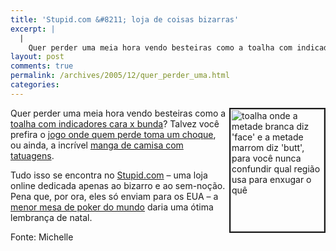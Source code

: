```yaml
---
title: 'Stupid.com &#8211; loja de coisas bizarras'
excerpt: |
  |
    Quer perder uma meia hora vendo besteiras como a toalha com indicadores cara x bunda? Talvez você prefira o jogo onde quem perde toma um choque, ou ainda, a incrível manga de camisa com tatuagens. Tudo isso se encontra no...
layout: post
comments: true
permalink: /archives/2005/12/quer_perder_uma.html
categories:
---
```

<img title="toalha onde a metade branca diz 'face' e a metade marrom diz 'butt', para você nunca confundir qual região usa para enxugar o quê" src="//chester.me/archives/img/facebutt-1.jpg" width="150" height="196" align="right" style="margin-left:2px" border="2" />Quer perder uma meia hora vendo besteiras como a [toalha com indicadores cara x bunda][1]? Talvez você prefira o [jogo onde quem perde toma um choque][2], ou ainda, a incrível [manga de camisa com tatuagens][3].

Tudo isso se encontra no [Stupid.com][4] &#8211; uma loja online dedicada apenas ao bizarro e ao sem-noção. Pena que, por ora, eles só enviam para os EUA &#8211; a [menor mesa de poker do mundo][5] daria uma ótima lembrança de natal.

Fonte: Michelle

 [1]: http://www.stupid.com/stat/BTFC.html
 [2]: http://www.stupid.com/stat/REAC.html
 [3]: http://www.stupid.com/stat/TSLV.html
 [4]: http://www.stupid.com
 [5]: http://www.stupid.com/stat/PKRK.html
